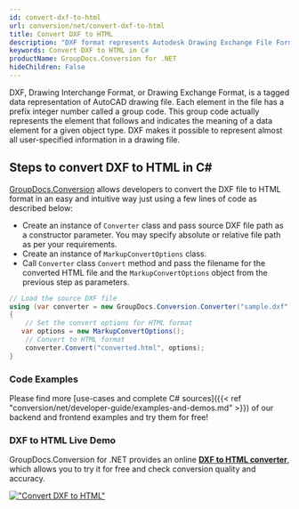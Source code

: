 ```yaml
---
id: convert-dxf-to-html
url: conversion/net/convert-dxf-to-html
title: Convert DXF to HTML
description: "DXF format represents Autodesk Drawing Exchange File Format with .dxf extension. Learn how to convert DXF to HTML file programmatically in C# language using GroupDocs.Conversion for .NET library."
keywords: Convert DXF to HTML in C#
productName: GroupDocs.Conversion for .NET
hideChildren: False
---
```


DXF, Drawing Interchange Format, or Drawing Exchange Format, is a tagged data representation of AutoCAD drawing file. Each element in the file has a prefix integer number called a group code. This group code actually represents the element that follows and indicates the meaning of a data element for a given object type. DXF makes it possible to represent almost all user-specified information in a drawing file.

## Steps to convert DXF to HTML in C#

[GroupDocs.Conversion](https://products.groupdocs.com/conversion/net) allows developers to convert the DXF file to HTML format in an easy and intuitive way just using a few lines of code as described below:

* Create an instance of `Converter` class and pass source DXF file path as a constructor parameter. You may specify absolute or relative file path as per your requirements. 
* Create an instance of `MarkupConvertOptions` class.
* Call `Converter` class `Convert` method and pass the filename for the converted HTML file and the `MarkupConvertOptions` object from the previous step as parameters.

```csharp
// Load the source DXF file
using (var converter = new GroupDocs.Conversion.Converter("sample.dxf"))
{
    // Set the convert options for HTML format
   var options = new MarkupConvertOptions();
    // Convert to HTML format
    converter.Convert("converted.html", options);
}
```

### Code Examples

Please find more [use-cases and complete C# sources]({{< ref "conversion/net/developer-guide/examples-and-demos.md" >}}) of our backend and frontend examples and try them for free!

### DXF to HTML Live Demo

GroupDocs.Conversion for .NET provides an online [**DXF to HTML converter**](https://products.groupdocs.app/conversion/dxf-to-html), which allows you to try it for free and check conversion quality and accuracy.

[!["Convert DXF to HTML"](conversion/net/images/convert-to-html/convert-dxf-to-html.png)](https://products.groupdocs.app/conversion/dxf-to-html)